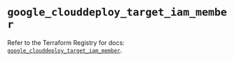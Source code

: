 # `google_clouddeploy_target_iam_member`

Refer to the Terraform Registry for docs: [`google_clouddeploy_target_iam_member`](https://registry.terraform.io/providers/hashicorp/google-beta/5.21.0/docs/resources/google_clouddeploy_target_iam_member).
